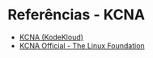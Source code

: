 # Referências - KCNA

- [KCNA (KodeKloud)](https://kodekloud.com/p/kcna-kubernetes-and-cloud-native-associate)
- [KCNA Official - The Linux Foundation](https://training.linuxfoundation.org/certification/kubernetes-and-cloud-native-associate-kcna/)
